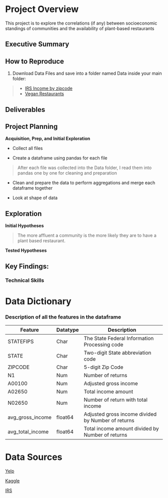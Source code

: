 # Project Overview

This project is to explore the correlations (if any) between socioeconomic standings of communities and the availability of plant-based restaurants

## Executive Summary

## How to Reproduce
1. Download Data Files and save into a folder named Data inside your main folder:
> - [IRS Income by zipcode](https://www.irs.gov/statistics/soi-tax-stats-individual-income-tax-statistics-2017-zip-code-data-soi)
> - [Vegan Restaurants](https://www.kaggle.com/datafiniti/vegetarian-vegan-restaurants)

## Deliverables

## Project Planning

**Acquisition, Prep, and Initial Exploration**
- Collect all files

- Create a dataframe using pandas for each file
> After each file was collected into the Data folder, I read them into pandas one by one for cleaning and preparation

- Clean and prepare the data to perform aggregations and merge each dataframe together

- Look at shape of data

## Exploration

**Initial Hypotheses**

> The more affluent a community is the more likely they are to have a plant based restaurant.

**Tested Hypotheses**

## Key Findings:

### Technical Skills

# Data Dictionary
### Description of all the features in the dataframe
| Feature                            | Datatype | Description                                                                                                                        |
|------------------------------------|----------|------------------------------------------------------------------------------------------------------------------------------------|
| STATEFIPS                     | Char  | The State Federal Information Processing code                                                                       |
| STATE                   | Char  | Two-digit State abbreviation code                                                                      |
| ZIPCODE                   | Char  | 5-digit Zip Code                                                                     |
| N1                  | Num  | Number of returns                                                                    |
| A00100                 | Num  | Adjusted gross income                                                                   |
| A02650                 | Num  | Total income amount                                                                 |
| N02650                 | Num  | Number of return with total income                                                                |
| avg_gross_income                 | float64  | Adjusted gross income divided by Number of returns                                                                |
| avg_total_income                 | float64  | Total income amount divided by Number of returns                                                                |


# Data Sources
[Yelp](https://www.yelp.com/dataset/download)

[Kaggle](https://www.kaggle.com/datafiniti/vegetarian-vegan-restaurants)

[IRS](https://www.irs.gov/statistics/soi-tax-stats-individual-income-tax-statistics-2017-zip-code-data-soi)